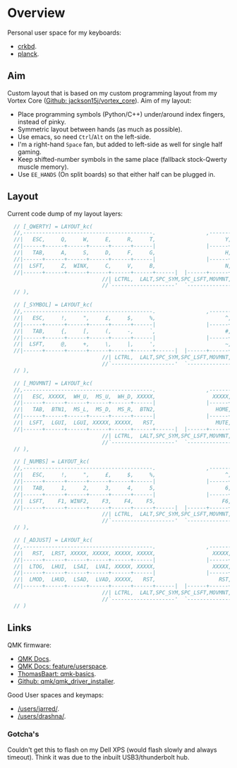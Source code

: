 Overview
========

Personal user space for my keyboards:

* [crkbd].
* [planck].

Aim
---

Custom layout that is based on my custom programming layout from my Vortex
Core ([Github: jackson15j/vortex_core]). Aim of my layout:

* Place programming symbols (Python/C++) under/around index fingers, instead of
  pinky.
* Symmetric layout between hands (as much as possible).
* Use emacs, so need `Ctrl`/`Alt` on the left-side.
* I'm a right-hand `Space` fan, but added to left-side as well for single half
  gaming.
* Keep shifted-number symbols in the same place (fallback stock-Qwerty muscle
  memory).
* Use `EE_HANDS` (On split boards) so that either half can be plugged in.

Layout
------

Current code dump of my layout layers:

```cpp
  // [_QWERTY] = LAYOUT_kc(
  //,-----------------------------------------.                ,-----------------------------------------.
  //|   ESC,     Q,     W,     E,     R,     T,                      Y,     U,     I,     O,     P,  BSPC,
  //|------+------+------+------+------+------|                |------+------+------+------+------+------|
  //|   TAB,     A,     S,     D,     F,     G,                      H,     J,     K,     L,     ;,   ENT,
  //|------+------+------+------+------+------|                |------+------+------+------+------+------|
  //|  LSFT,     Z,  WINX,     C,     V,     B,                      N,     M,     ,,     .,     /,  RSFT,
  //|------+------+------+------+------+------+------|  |------+------+------+------+------+------+------|
                              //| LCTRL,  LALT,SPC_SYM,SPC_LSFT,MOVMNT, NUMBS
                              //`--------------------'  `--------------------'
  // ),

  // [_SYMBOL] = LAYOUT_kc(
  //,-----------------------------------------.                ,-----------------------------------------.
  //|   ESC,     !,     ",     £,     $,     %,                      ^,     &,     *,     (,     ),   DEL,
  //|------+------+------+------+------+------|                |------+------+------+------+------+------|
  //|   TAB,     {,     [,     (,     -,     `,                      #,     _,     ),     ],     },   ENT,
  //|------+------+------+------+------+------|                |------+------+------+------+------+------|
  //|  LSFT,     @,     +,     \,     |,     ',                      ~,     /,     =,     ?,     /,  RSFT,
  //|------+------+------+------+------+------+------|  |------+------+------+------+------+------+------|
                              //| LCTRL,  LALT,SPC_SYM,SPC_LSFT,MOVMNT, NUMBS
                              //`--------------------'  `--------------------'
  // ),

  // [_MOVMNT] = LAYOUT_kc(
  //,-----------------------------------------.                ,-----------------------------------------.
  //|   ESC, XXXXX,  WH_U,  MS_U,  WH_D, XXXXX,                  XXXXX,  PGUP,    UP,  PGDN,   DEL,  BSPC,
  //|------+------+------+------+------+------|                |------+------+------+------+------+------|
  //|   TAB,  BTN1,  MS_L,  MS_D,  MS_R,  BTN2,                   HOME,  LEFT,  DOWN,  RGHT,   END,   ENT,
  //|------+------+------+------+------+------|                |------+------+------+------+------+------|
  //|  LSFT,  LGUI,  LGUI, XXXXX, XXXXX,   RST,                   MUTE, VOLD,   VOLU,   INS,  PSCR,  RSFT,
  //|------+------+------+------+------+------+------|  |------+------+------+------+------+------+------|
                              //| LCTRL,  LALT,SPC_SYM,SPC_LSFT,MOVMNT, NUMBS
                              //`--------------------'  `--------------------'
  // ),

  // [_NUMBS] = LAYOUT_kc(
  //,-----------------------------------------.                ,-----------------------------------------.
  //|   ESC,     !,     ",     £,     $,     %,                      ^,     &,     *,     (,     ),  BSPC,
  //|------+------+------+------+------+------|                |------+------+------+------+------+------|
  //|   TAB,     1,     2,     3,     4,     5,                      6,     7,     8,     9,     0,   ENT,
  //|------+------+------+------+------+------|                |------+------+------+------+------+------|
  //|  LSFT,    F1, WINF2,    F3,    F4,    F5,                     F6,    F7,    F8,     .,   F12,  RSFT,
  //|------+------+------+------+------+------+------|  |------+------+------+------+------+------+------|
                              //| LCTRL,  LALT,SPC_SYM,SPC_LSFT,MOVMNT, NUMBS
                              //`--------------------'  `--------------------'
  // ),

  // [_ADJUST] = LAYOUT_kc(
  //,-----------------------------------------.                ,-----------------------------------------.
  //|   RST,  LRST, XXXXX, XXXXX, XXXXX, XXXXX,                  XXXXX, XXXXX, XXXXX, XXXXX, XXXXX, XXXXX,
  //|------+------+------+------+------+------|                |------+------+------+------+------+------|
  //|  LTOG,  LHUI,  LSAI,  LVAI, XXXXX, XXXXX,                  XXXXX, XXXXX, XXXXX, XXXXX, XXXXX, XXXXX,
  //|------+------+------+------+------+------|                |------+------+------+------+------+------|
  //|  LMOD,  LHUD,  LSAD,  LVAD, XXXXX,   RST,                    RST, XXXXX, XXXXX, XXXXX, XXXXX, XXXXX,
  //|------+------+------+------+------+------+------|  |------+------+------+------+------+------+------|
                              //| LCTRL,  LALT,SPC_SYM,SPC_LSFT,MOVMNT, NUMBS
                              //`--------------------'  `--------------------'
  // )
```

Links
-----

QMK firmware:

* [QMK Docs].
* [QMK Docs: feature/userspace].
* [ThomasBaart: qmk-basics].
* [Github: qmk/qmk_driver_installer].

Good User spaces and keymaps:

* [/users/jarred/].
* [/users/drashna/].

### Gotcha's

Couldn't get this to flash on my Dell XPS (would flash slowly and always
timeout). Think it was due to the inbuilt USB3/thunderbolt hub.


[QMK Docs]: https://docs.qmk.fm/
[QMK Docs: feature/userspace]: https://docs.qmk.fm/#/feature_userspace
[ThomasBaart: qmk-basics]: https://thomasbaart.nl/category/mechanical-keyboards/firmware/qmk/qmk-basics/
[Github: qmk/qmk_driver_installer]: https://github.com/qmk/qmk_driver_installer
[Github: jackson15j/vortex_core]: https://github.com/jackson15j/vortex_core

[crkbd]: ../../keyboards/crkbd/keymaps/jackson15j/
[planck]: ../../keyboards/planck/keymaps/jackson15j/
[/users/jarred/]: ../jarred/
[/users/drashna/]: ../drashna/
